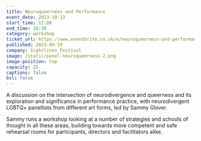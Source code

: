 ```yaml
---
title: Neuroqueerness and Performance
event_date: 2023-10-13
start_time: 17:00
end_time: 18:30
category: workshop
ticket_url: https://www.eventbrite.co.uk/e/neuroqueerness-and-performance-tickets-720877663497
published: 2023-09-19
company: Sightlines Festival
image: /static/panel-neuroqueerness-2.png
image-position: top
capacity: 25
captions: false
bsl: false
---
```

A discussion on the intersection of neurodivergence and queerness and its exploration and significance in performance practice, with neurodivergent LGBTQ+ panellists from different art forms, led by Sammy Glover.

Sammy runs a workshop looking at a number of strategies and schools of thought in all these areas, building towards more competent and safe rehearsal rooms for participants, directors and facilitators alike.